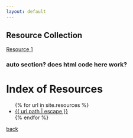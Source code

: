 ```yaml
---
layout: default
---
```


## Resource Collection

[Resource 1](https://bafflerbach.github.io/DSM-CORE/resources/template_resource)

### auto section? does html code here work?
<head>
  <title>Index of /</title>
</head>

<body>
  <h1>Index of Resources</h1>
  <ul>
    {% for url in site.resources %}
    <li><a href="{{ site.baseurl | escape }}{{ url.path | escape }}">{{ url.path | escape }}</a> </li>
    {% endfor %}
  </ul>
</body>

[back](../)
